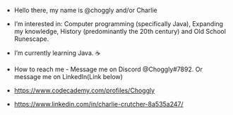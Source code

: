 - Hello there, my name is @choggly and/or Charlie
- I’m interested in: Computer programming (specifically Java), Expanding my knowledge, History  (predominantly the 20th century) and Old School Runescape.
- I’m currently learning Java. ☕
- How to reach me - Message me on Discord @Choggly#7892. Or message me on LinkedIn(Link below)

- https://www.codecademy.com/profiles/Choggly
- https://www.linkedin.com/in/charlie-crutcher-8a535a247/

<!---
choggly/choggly is a ✨ special ✨ repository because its `README.md` (this file) appears on your GitHub profile.
You can click the Preview link to take a look at your changes.
--->
